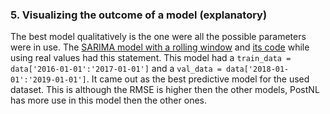 ### 5. Visualizing the outcome of a model (explanatory)
The best model qualitatively is the one were all the possible parameters were in use. The [SARIMA model with a rolling window](https://github.com/georgeottens/AppliedDataScience/blob/main/Python-Graphs/SARIMA_Rolling_Window.png) and [its code](https://github.com/georgeottens/AppliedDataScience/blob/main/Python_Notebooks/SARIMA_model_klant_69_rolling_window_werkelijk.ipynb) while using real values had this statement.
This model had a `train_data = data['2016-01-01':'2017-01-01']` and a `val_data = data['2018-01-01':'2019-01-01']`.
It came out as the best predictive model for the used dataset.
This is although the RMSE is higher then the other models, PostNL has more use in this model then the other ones.
